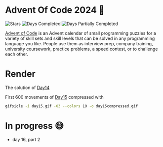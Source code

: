 # Advent Of Code 2024 🎄

![Stars](https://img.shields.io/badge/stars%20⭐-31-yellow)
![Days Completed](https://img.shields.io/badge/days%20completed-15-green)
![Days Partially Completed](https://img.shields.io/badge/days%20partially%20completed-1-silver)

[Advent of Code](https://adventofcode.com) is an Advent calendar of small programming puzzles for a variety of skill sets and skill levels that can be solved in any programming language you like. People use them as interview prep, company training, university coursework, practice problems, a speed contest, or to challenge each other.


# Render

The solution of [Day14](render/day14.txt)

First 600 movements of [Day15](render/day15compressed.gif) compressed with
```bash
gifsicle -i day15.gif -O3 --colors 10 -o day15compressed.gif
```

# In progress 😅

- day 16, part 2